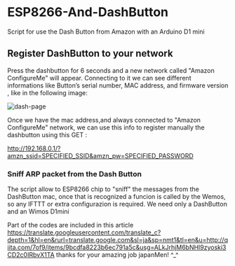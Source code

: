 # ESP8266-And-DashButton
Script for use the Dash Button from Amazon with an Arduino D1 mini

## Register DashButton to your network

Press the dashbutton for 6 seconds and a new network called "Amazon ConfigureMe" will appear. Connecting to it we can see different informations like Button’s serial number, MAC address, and firmware version , like in the following image:

![dash-page](https://cloud.githubusercontent.com/assets/6757126/23156503/7ddeffce-f817-11e6-8eb4-1bf484c201da.png)

Once we have the mac address,and always connected to "Amazon ConfigureMe" network, we can use this info to register manually the dashbutton using this GET :

http://192.168.0.1/?amzn_ssid=SPECIFIED_SSID&amzn_pw=SPECIFIED_PASSWORD


### Sniff ARP packet from the Dash Button

The script allow to ESP8266 chip to "sniff" the messages from the DashButton mac, once that is recognized a funcion is called by the Wemos, so any IFTTT or extra configurazion is required. We need only a DashButton and an Wimos D1mini

Part of the codes are included in this article https://translate.googleusercontent.com/translate_c?depth=1&hl=en&rurl=translate.google.com&sl=ja&sp=nmt1&tl=en&u=http://qiita.com/7of9/items/9bcdfa8223b6ec791a5c&usg=ALkJrhjM6bNHl9zyoski3CD2c0IRbvX1TA thanks for your amazing job japanMen! ^_^
